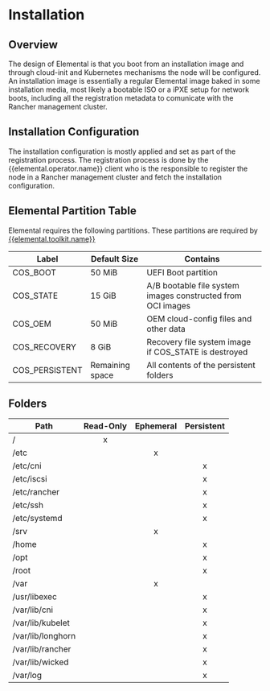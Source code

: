 # Installation

## Overview

The design of Elemental is that you boot from an installation image and through cloud-init and Kubernetes mechanisms
the node will be configured. An installation image is essentially a regular Elemental image baked in some installation media,
most likely a bootable ISO or a iPXE setup for network boots, including all the registration metadata to
comunicate with the Rancher management cluster.

## Installation Configuration

The installation configuration is mostly applied and set as part of the registration process.
The registration process is done by the {{elemental.operator.name}} client who is the responsible to register
the node in a Rancher management cluster and fetch the installation configuration.

## Elemental Partition Table

Elemental requires the following partitions.  These partitions are required by [{{elemental.toolkit.name}}]({{elemental.toolkit.url}})

| Label          | Default Size    | Contains                                                    |
| ---------------|-----------------|------------------------------------------------------------ |
| COS_BOOT       |          50 MiB | UEFI Boot partition                                         |
| COS_STATE      |          15 GiB | A/B bootable file system images constructed from OCI images |
| COS_OEM        |          50 MiB | OEM cloud-config files and other data                       |
| COS_RECOVERY   |           8 GiB | Recovery file system image if COS_STATE is destroyed        |
| COS_PERSISTENT | Remaining space | All contents of the persistent folders                      |

## Folders

| Path              | Read-Only | Ephemeral | Persistent |
| ------------------|:---------:|:---------:|:----------:|
| /                 | x         |           |            |
| /etc              |           | x         |            |
| /etc/cni          |           |           | x          |
| /etc/iscsi        |           |           | x          |
| /etc/rancher      |           |           | x          |
| /etc/ssh          |           |           | x          |
| /etc/systemd      |           |           | x          |
| /srv              |           | x         |            |
| /home             |           |           | x          |
| /opt              |           |           | x          |
| /root             |           |           | x          |
| /var              |           | x         |            |
| /usr/libexec      |           |           | x          |
| /var/lib/cni      |           |           | x          |
| /var/lib/kubelet  |           |           | x          |
| /var/lib/longhorn |           |           | x          |
| /var/lib/rancher  |           |           | x          |
| /var/lib/wicked   |           |           | x          |
| /var/log          |           |           | x          |
